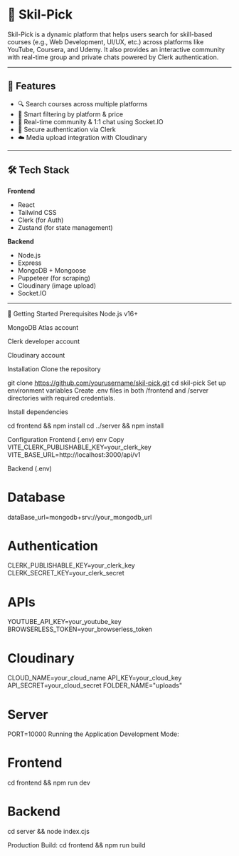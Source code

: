 # 🚀 Skil-Pick

Skil-Pick is a dynamic platform that helps users search for skill-based courses (e.g., Web Development, UI/UX, etc.) across platforms like YouTube, Coursera, and Udemy. It also provides an interactive community with real-time group and private chats powered by Clerk authentication.

---

## 🌟 Features

- 🔍 Search courses across multiple platforms
- 🧠 Smart filtering by platform & price
- 💬 Real-time community & 1:1 chat using Socket.IO
- 🔐 Secure authentication via Clerk
- ☁️ Media upload integration with Cloudinary

---

## 🛠 Tech Stack

**Frontend**  
- React  
- Tailwind CSS  
- Clerk (for Auth)  
- Zustand (for state management)  

**Backend**  
- Node.js  
- Express  
- MongoDB + Mongoose  
- Puppeteer (for scraping)
- Cloudinary (image upload)
- Socket.IO

---
🚀 Getting Started
Prerequisites
Node.js v16+

MongoDB Atlas account

Clerk developer account

Cloudinary account

Installation
Clone the repository

git clone https://github.com/yourusername/skil-pick.git
cd skil-pick
Set up environment variables
Create .env files in both /frontend and /server directories with required credentials.

Install dependencies

cd frontend && npm install
cd ../server && npm install

Configuration
Frontend (.env)
env
Copy
VITE_CLERK_PUBLISHABLE_KEY=your_clerk_key
VITE_BASE_URL=http://localhost:3000/api/v1

Backend (.env)
# Database
dataBase_url=mongodb+srv://your_mongodb_url

# Authentication
CLERK_PUBLISHABLE_KEY=your_clerk_key
CLERK_SECRET_KEY=your_clerk_secret

# APIs
YOUTUBE_API_KEY=your_youtube_key
BROWSERLESS_TOKEN=your_browserless_token

# Cloudinary
CLOUD_NAME=your_cloud_name
API_KEY=your_cloud_key
API_SECRET=your_cloud_secret
FOLDER_NAME="uploads"

# Server
PORT=10000
Running the Application
Development Mode:


# Frontend
cd frontend && npm run dev

# Backend
cd server && node index.cjs

Production Build:
cd frontend && npm run build
